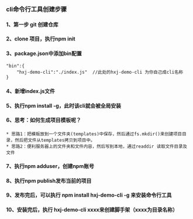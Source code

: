 ### cli命令行工具创建步骤
#### 1、第一步 git 创建仓库
#### 2、clone 项目，执行npm init
#### 3、package.json中添加bin配置
    "bin":{
        "hxj-demo-cli":"./index.js"  //此处的hxj-demo-cli 为你自己成cli名称
    }
#### 4、新增index.js文件
#### 5、执行npm install -g，此时该cli就会被全局安装
#### 6、思考：如何生成项目模板呢？
    * 思路1：把模板放到一个文件夹(templates)中保存，然后通过fs.mkdir()来创建项目目录，然后把文件从templates拷贝到项目中。
    * 思路2：便利服务器上的文件夹和文件内容，然后写到本地，通过readdir 读取文件目录及文件

#### 7、执行npm adduser，创建npm账号
#### 8、执行npm publish发布当前的项目 
#### 9、发布完后，可以执行 npm install hxj-demo-cli -g 来安装命令行工具
#### 10、安装完后，执行 hxj-demo-cli xxxx来创建脚手架（xxxx为目录名称）
